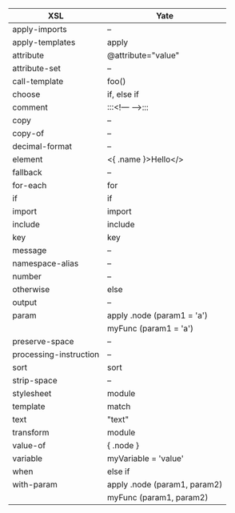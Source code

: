 XSL | Yate
------------ | -------------
apply-imports | –
apply-templates | apply
attribute | @attribute="value"
attribute-set | –
call-template | foo()
choose | if, else if
comment | :::<!— —>:::
copy | –
copy-of | –
decimal-format | –
element | <{ .name }>Hello</>
fallback | –
for-each | for
if | if
import | import
include | include
key | key
message | –
namespace-alias | –
number | –
otherwise | else
output | –
param | apply .node (param1 = 'a')
      | myFunc (param1 = 'a')
preserve-space | –
processing-instruction | –
sort | sort
strip-space | –
stylesheet | module
template | match
text | "text"
transform | module
value-of | { .node }
variable | myVariable = 'value'
when | else if
with-param | apply .node (param1, param2)
           | myFunc (param1, param2)

